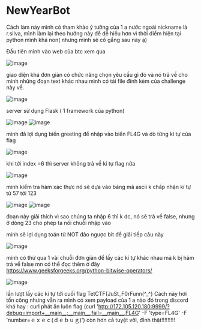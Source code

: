 # **NewYearBot**
Cách làm này mình có tham khảo ý tưởng của 1 a nước ngoài nickname là r.silva, mình làm lại theo hướng này để dễ hiểu hơn vì thời điểm hiện tại python mình khá non( nhưng mình sẽ cố gắng sau này ạ)

Đầu tiên mình vào web của btc xem qua 

![image](https://user-images.githubusercontent.com/85442500/210755169-bf746d82-4768-4c96-846e-01c1fc3a675f.png)

giao diện khá đơn giản có chức năng chọn yêu cầu gì đó và nó trả về cho mình những đoạn text khác nhau
mình có tải file đính kèm của challenge này về.

![image](https://user-images.githubusercontent.com/85442500/210755742-8e4d62c7-bc5b-4ba3-b48d-0dd1c9d9ea64.png)

server sử dụng Flask ( 1 framework của python)

![image](https://user-images.githubusercontent.com/85442500/210757093-2b4b9bb2-872c-403b-b559-9dedfccaa1d9.png)
![image](https://user-images.githubusercontent.com/85442500/210757188-2b3baf2b-8abc-4963-8cf9-c5f7b05b10ff.png)

mình đã lợi dụng biến greeting để nhập vào biến FL4G và dò từng kí tự của flag

![image](https://user-images.githubusercontent.com/85442500/210757478-f2f6aa9a-ef0b-4932-b7b1-b951e7af8b3d.png)

khi tới index =6 thì server không trả về kí tự flag nữa

![image](https://user-images.githubusercontent.com/85442500/210757997-de6fe856-7c9a-416f-941c-5345a5f38232.png)

mình kiểm tra hàm xác thực nó sẽ dựa vào bảng mã ascii k chấp nhận kí tự từ 57 tới 123

![image](https://user-images.githubusercontent.com/85442500/210758343-8d05bd1c-04da-4cc4-8a42-32d87771076b.png)
![image](https://user-images.githubusercontent.com/85442500/210759034-2ee55493-ec02-4653-adab-f1cdb4eec964.png)

đoạn này giải thích vì sao chúng ta nhập 6 thì k dc, nó sẽ trả về false, nhưng ở dòng 23 cho phép ta nối chuỗi nhập vào

mình sẽ lợi dụng toán tử NOT đảo ngược bit để giải tiếp câu này

![image](https://user-images.githubusercontent.com/85442500/210760019-66e9ca55-e000-4f62-9165-862032dee233.png)

mình có thử qua 1 vài chuỗi đơn giản để lấy các kí tự khác nhau mà k bị hàm trả về false
mn có thể đọc thêm ở đây https://www.geeksforgeeks.org/python-bitwise-operators/

![image](https://user-images.githubusercontent.com/85442500/210760356-cd403238-077b-4672-b070-be1ca12bb20b.png)

lần lượt lấy các kí tự tới cuối flag
TetCTF{JuSt_F0rFunn(^_^}
Cách này hơi tốn công nhưng vẫn ra
mình có xem payload của 1 a nào đó trong discord khá hay : curl phát ăn luôn flag (curl 'http://172.105.120.180:9999/?debug=import+__main__;__main__.fail=__main__.FL4G' -F 'type=FL4G' -F 'number=ｅｘｅｃ(ｄｅｂｕｇ)')
còn hơn cả tuyệt vời, đỉnh thật!!!!!!!!!
  
